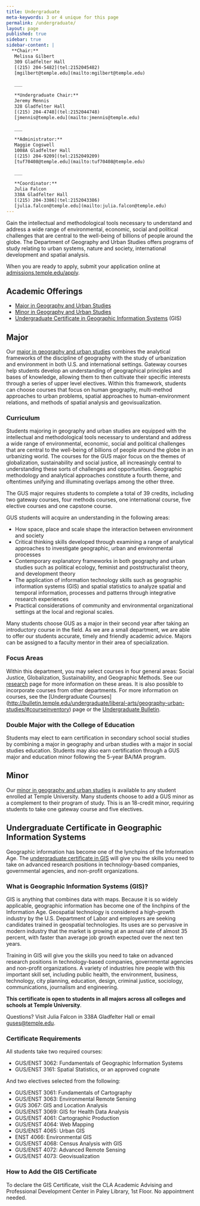 ```yaml
---
title: Undergraduate
meta-keywords: 3 or 4 unique for this page
permalink: /undergraduate/
layout: page
published: true
sidebar: true
sidebar-content: |
  **Chair:**  
   Melissa Gilbert  
   309 Gladfelter Hall  
   [(215) 204-5482](tel:2152045482)  
   [mgilbert@temple.edu](mailto:mgilbert@temple.edu)   
   
   ___
   
   **Undergraduate Chair:**  
   Jeremy Mennis  
   328 Gladfelter Hall    
   [(215) 204-4748](tel:2152044748)    
   [jmennis@temple.edu](mailto:jmennis@temple.edu)   
   
   ___

   **Administrator:**  
   Maggie Cogswell  
   1008A Gladfelter Hall    
   [(215) 204-9209](tel:2152049209)   
   [tuf70408@temple.edu](mailto:tuf70408@temple.edu)      
   
   ___

   **Coordinator:**  
   Julia Falcon  
   338A Gladfelter Hall    
   [(215) 204-3386](tel:2152043386)   
   [julia.falcon@temple.edu](mailto:julia.falcon@temple.edu)
---
```


Gain the intellectual and methodological tools necessary to understand and address a wide range of environmental, economic, social and political challenges that are central to the well-being of billions of people around the globe. The Department of Geography and Urban Studies offers programs of study relating to urban systems, nature and society, international development and spatial analysis.

When you are ready to apply, submit your application online at [admissions.temple.edu/apply](http://admissions.temple.edu/apply).

## Academic Offerings

- [Major in Geography and Urban Studies](#major)
- [Minor in Geography and Urban Studies](#minor)
- [Undergraduate Certificate in Geographic Information Systems](#undergraduate-certificate-in-geographic-information-systems) (GIS)

## Major

Our [major in geography and urban studies](http://bulletin.temple.edu/undergraduate/liberal-arts/geography-urban-studies/ba-geography-urban-studies/) combines the analytical frameworks of the discipline of geography with the study of urbanization and environment in both U.S. and international settings. Gateway courses help students develop an understanding of geographical principles and bases of knowledge, allowing them to then cultivate their specific interests through a series of upper level electives. Within this framework, students can choose courses that focus on human geography, multi-method approaches to urban problems, spatial approaches to human-environment relations, and methods of spatial analysis and geovisualization.

### Curriculum

Students majoring in geography and urban studies are equipped with the intellectual and methodological tools necessary to understand and address a wide range of environmental, economic, social and political challenges that are central to the well-being of billions of people around the globe in an urbanizing world. The courses for the GUS major focus on the themes of globalization, sustainability and social justice, all increasingly central to understanding these sorts of challenges and opportunities. Geographic methodology and analytical approaches constitute a fourth theme, and oftentimes unifying and illuminating overlaps among the other three.

The GUS major requires students to complete a total of 39 credits, including two gateway courses, four methods courses, one international course, five elective courses and one capstone course.

GUS students will acquire an understanding in the following areas:

- How space, place and scale shape the interaction between environment and society
- Critical thinking skills developed through examining a range of analytical approaches to investigate geographic, urban and environmental processes
- Contemporary explanatory frameworks in both geography and urban studies such as political ecology, feminist and poststructuralist theory, and development theory
- The application of information technology skills such as geographic information systems (GIS) and spatial statistics to analyze spatial and temporal information, processes and patterns through integrative research experiences
- Practical considerations of community and environmental organizational settings at the local and regional scales.

Many students choose GUS as a major in their second year after taking an introductory course in the field. As we are a small department, we are able to offer our students accurate, timely and friendly academic advice. Majors can be assigned to a faculty mentor in their area of specialization.

### Focus Areas

Within this department, you may select courses in four general areas: Social Justice, Globalization, Sustainability, and Geographic Methods. See our [research](https://develop.cla.temple.edu/geography-and-urban-studies/research/) page for more information on these areas. It is also possible to incorporate courses from other departments. For more information on courses, see the [Undergraduate Courses] (http://bulletin.temple.edu/undergraduate/liberal-arts/geography-urban-studies/#courseinventory) page or the [Undergraduate Bulletin](http://bulletin.temple.edu/undergraduate/liberal-arts/geography-urban-studies/).

### Double Major with the College of Education

Students may elect to earn certification in secondary school social studies by combining a major in geography and urban studies with a major in social studies education. Students may also earn certification through a GUS major and education minor following the 5-year BA/MA program.

## Minor

Our [minor in geography and urban studies](http://bulletin.temple.edu/undergraduate/liberal-arts/geography-urban-studies/minor-geography-urban-studies/) is available to any student enrolled at Temple University. Many students choose to add a GUS minor as a complement to their program of study. This is an 18-credit minor, requiring students to take one gateway course and five electives.

## Undergraduate Certificate in Geographic Information Systems

Geographic information has become one of the lynchpins of the Information Age. The [undergraduate certificate in GIS](http://bulletin.temple.edu/undergraduate/liberal-arts/geography-urban-studies/certificate-geographic-information-systems/) will give you the skills you need to take on advanced research positions in technology-based companies, governmental agencies, and non-profit organizations.

### What is Geographic Information Systems (GIS)?

GIS is anything that combines data with maps. Because it is so widely applicable, geographic information has become one of the linchpins of the Information Age. Geospatial technology is considered a high-growth industry by the U.S. Department of Labor and employers are seeking candidates trained in geospatial technologies. Its uses are so pervasive in modern industry that the market is growing at an annual rate of almost 35 percent, with faster than average job growth expected over the next ten years.

Training in GIS will give you the skills you need to take on advanced research positions in technology-based companies, governmental agencies and non-profit organizations. A variety of industries hire people with this important skill set, including public health, the environment, business, technology, city planning, education, design, criminal justice, sociology, communications, journalism and engineering.

**This certificate is open to students in all majors across all colleges and schools at Temple University**.

Questions? Visit Julia Falcon in 338A Gladfelter Hall or email [guses@temple.edu](mailto:guses@temple.edu).

### Certificate Requirements

All students take two required courses:

- GUS/ENST 3062: Fundamentals of Geographic Information Systems
- GUS/ENST 3161: Spatial Statistics, or an approved cognate

And two electives selected from the following:

- GUS/ENST 3061: Fundamentals of Cartography
- GUS/ENST 3063: Environmental Remote Sensing
- GUS 3067: GIS and Location Analysis
- GUS/ENST 3069: GIS for Health Data Analysis
- GUS/ENST 4061: Cartographic Production
- GUS/ENST 4064: Web Mapping
- GUS/ENST 4065: Urban GIS
- ENST 4066: Environmental GIS
- GUS/ENST 4068: Census Analysis with GIS
- GUS/ENST 4072: Advanced Remote Sensing
- GUS/ENST 4073: Geovisualization

### How to Add the GIS Certificate

To declare the GIS Certificate, visit the CLA Academic Advising and Professional Development Center in Paley Library, 1st Floor. No appointment needed.
